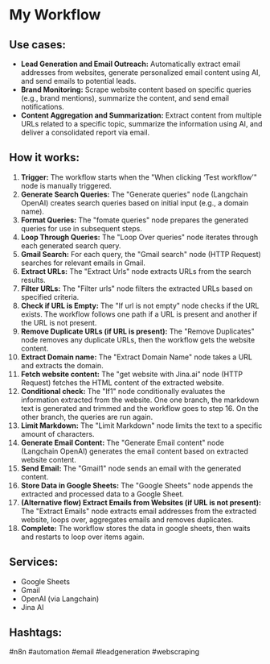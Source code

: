 # My Workflow

## Use cases:

- **Lead Generation and Email Outreach:** Automatically extract email addresses from websites, generate personalized email content using AI, and send emails to potential leads.
- **Brand Monitoring:** Scrape website content based on specific queries (e.g., brand mentions), summarize the content, and send email notifications.
- **Content Aggregation and Summarization:** Extract content from multiple URLs related to a specific topic, summarize the information using AI, and deliver a consolidated report via email.

## How it works:

1. **Trigger:** The workflow starts when the "When clicking ‘Test workflow’" node is manually triggered.
2. **Generate Search Queries:**  The "Generate queries" node (Langchain OpenAI) creates search queries based on initial input (e.g., a domain name).
3. **Format Queries:** The "fomate queries" node prepares the generated queries for use in subsequent steps.
4. **Loop Through Queries:** The "Loop Over queries" node iterates through each generated search query.
5. **Gmail Search:** For each query, the "Gmail search" node (HTTP Request) searches for relevant emails in Gmail.
6. **Extract URLs:** The "Extract Urls" node extracts URLs from the search results.
7. **Filter URLs:** The "Filter urls" node filters the extracted URLs based on specified criteria.
8. **Check if URL is Empty:** The "If url is not empty" node checks if the URL exists. The workflow follows one path if a URL is present and another if the URL is not present.
9. **Remove Duplicate URLs (if URL is present):** The "Remove Duplicates" node removes any duplicate URLs, then the workflow gets the website content.
10. **Extract Domain name:** The "Extract Domain Name" node takes a URL and extracts the domain.
11. **Fetch website content:**  The "get website with Jina.ai" node (HTTP Request) fetches the HTML content of the extracted website.
12. **Conditional check:** The "If1" node conditionally evaluates the information extracted from the website. One one branch, the markdown text is generated and trimmed and the workflow goes to step 16. On the other branch, the queries are run again.
13. **Limit Markdown:** The "Limit Markdown" node limits the text to a specific amount of characters.
14. **Generate Email Content:** The "Generate Email content" node (Langchain OpenAI) generates the email content based on extracted website content.
15. **Send Email:** The "Gmail1" node sends an email with the generated content.
16. **Store Data in Google Sheets:** The "Google Sheets" node appends the extracted and processed data to a Google Sheet.
17. **(Alternative flow) Extract Emails from Websites (if URL is not present):** The "Extract Emails" node extracts email addresses from the extracted website, loops over, aggregates emails and removes duplicates.
18. **Complete:** The workflow stores the data in google sheets, then waits and restarts to loop over items again.

## Services:

- Google Sheets
- Gmail
- OpenAI (via Langchain)
- Jina AI

## Hashtags:

#n8n #automation #email #leadgeneration #webscraping
